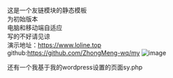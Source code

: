 这是一个友链模块的静态模板<br />
为初始版本<br />
电脑和移动端自适应<br />
写的不好请见谅<br />
演示地址：<a href="https://www.loline.top">https://www.loline.top</a><br>
github:https://github.com/ZhongMeng-wq/my
![image](https://user-images.githubusercontent.com/80760635/155727344-9807b37b-309b-4d55-8456-08a67b8f340b.png)

还有一个我基于我的wordpress设置的页面sy.php
